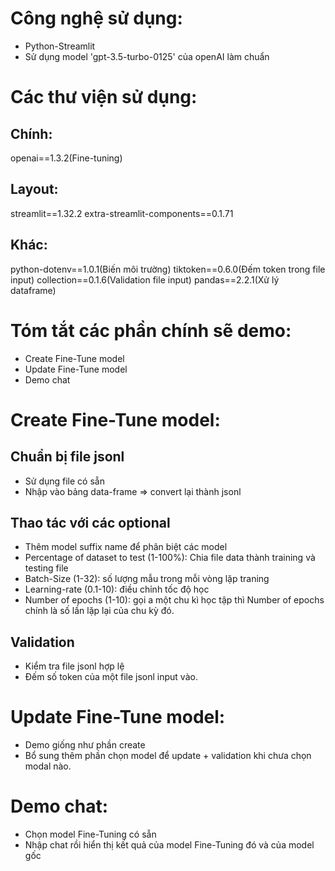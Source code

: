 # Công nghệ sử dụng: 
- Python-Streamlit
- Sử dụng model 'gpt-3.5-turbo-0125' của openAI làm chuẩn
# Các thư viện sử dụng:
## Chính:
openai==1.3.2(Fine-tuning)
## Layout:
streamlit==1.32.2
extra-streamlit-components==0.1.71
## Khác:
python-dotenv==1.0.1(Biến môi trường)
tiktoken==0.6.0(Đếm token trong file input)
collection==0.1.6(Validation file input)
pandas==2.2.1(Xử lý dataframe)

# Tóm tắt các phần chính sẽ demo:
- Create Fine-Tune model
- Update Fine-Tune model
- Demo chat

# Create Fine-Tune model:
## Chuẩn bị file jsonl
- Sử dụng file có sẵn
- Nhập vào bảng data-frame => convert lại thành jsonl
## Thao tác với các optional
- Thêm model suffix name để phân biệt các model
- Percentage of dataset to test (1-100%): Chia file data thành training và testing file
- Batch-Size (1-32): số lượng mẫu trong mỗi vòng lặp traning
- Learning-rate (0.1-10): điều chỉnh tốc độ học
- Number of epochs (1-10): gọi a một chu kì học tập thì Number of epochs chính là số lần lặp lại của chu kỳ đó.
## Validation
- Kiểm tra file jsonl hợp lệ
- Đếm số token của một file jsonl input vào.

# Update Fine-Tune model:
- Demo giống như phần create
- Bổ sung thêm phần chọn model để update + validation khi chưa chọn modal nào.

# Demo chat:
- Chọn model Fine-Tuning có sẵn
- Nhập chat rồi hiển thị kết quả của model Fine-Tuning đó và của model gốc
